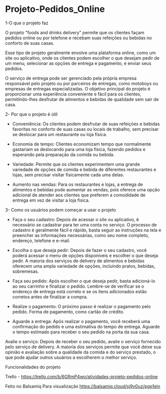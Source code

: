 # Projeto-Pedidos_Online
   
1-O que o projeto faz

O projeto "foods and drinks delivery" permite que os clientes façam pedidos online ou por telefone e recebam suas refeições ou bebidas no conforto de suas casas.

Esse tipo de projeto geralmente envolve uma plataforma online, como um site ou aplicativo, onde os clientes podem escolher o que desejam pedir de um menu, selecionar as opções de entrega e pagamento, e enviar seus pedidos.

O serviço de entrega pode ser gerenciado pela própria empresa responsável pelo projeto ou por parceiros de entregas, como motoboys ou empresas de entregas especializadas. O objetivo principal do projeto é proporcionar uma experiência conveniente e fácil para os clientes, permitindo-lhes desfrutar de alimentos e bebidas de qualidade sem sair de casa.

2- Por que o projeto é útil

- Conveniência: Os clientes podem desfrutar de suas refeições e bebidas favoritas no conforto de suas casas ou locais de trabalho, sem precisar se deslocar para um restaurante ou loja física.

- Economia de tempo: Clientes economizam tempo que normalmente gastariam se deslocando para uma loja física, fazendo pedidos e esperando pela preparação da comida ou bebida.

- Variedade: Permite que os clientes experimentem uma grande variedade de opções de comida e bebida de diferentes restaurantes e lojas, sem precisar visitar fisicamente cada uma delas.

- Aumento nas vendas: Para os restaurantes e lojas, a entrega de alimentos e bebidas pode aumentar as vendas, pois oferece uma opção adicional de atender aos clientes que preferem a comodidade de entrega em vez de visitar a loja física.


3- Como os usuários podem começar a usar o projeto


- Faça o seu cadastro: Depois de acessar o site ou aplicativo, é necessário se cadastrar para ter uma conta no serviço. O processo de cadastro é geralmente fácil e rápido, basta seguir as instruções na tela e preencher as informações necessárias, como seu nome completo, endereço, telefone e e-mail.

- Escolha o que deseja pedir: Depois de fazer o seu cadastro, você poderá acessar o menu de opções disponíveis e escolher o que deseja pedir. A maioria dos serviços de delivery de alimentos e bebidas oferecem uma ampla variedade de opções, incluindo pratos, bebidas, sobremesas.

- Faça seu pedido: Após escolher o que deseja pedir, basta adicioná-lo ao seu carrinho e finalizar o pedido. Lembre-se de verificar se o endereço de entrega está correto e se os itens adicionados estão corretos antes de finalizar a compra.

- Realize o pagamento: O próximo passo é realizar o pagamento pelo pedido. Forma de pagamento, como cartão de crédito.

- Aguarde a entrega: Após realizar o pagamento, você receberá uma confirmação do pedido e uma estimativa do tempo de entrega. Aguarde o tempo estimado para receber o seu pedido na porta da sua casa.

Avalie o serviço: Depois de receber o seu pedido, avalie o serviço fornecido pelo serviço de delivery. A maioria dos serviços permite que você deixe sua opinião e avaliação sobre a qualidade da comida e do serviço prestado, o que pode ajudar outros usuários a escolherem o melhor serviço.

Funcionalidades do projeto 

Trello - https://trello.com/b/6GRmP4wo/atividades-projeto-pedidos-online

Feito no Balsamiq
Para visualização
   https://balsamiq.cloud/sj9v0uz/pgp1ein

















